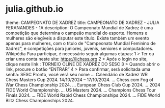 # julia.github.io
theme: CAMPEONATO DE XADREZ
title: CAMPEONATO DE XADREZ - JULIA FERANANDES - 1A 
description: O Campeonato Mundial de Xadrez é uma competição que determina o campeão mundial do esporte. Homens e mulheres são elegíveis a disputar este título. Existe também um evento apenas para mulheres, com o título de "Campeonato Mundial Feminino de Xadrez", e competições para juniores, juvenis, seniores e computadores. Wikipédia
Para participar, é necessário seguir algumas etapas: 1 > Ter ou criar uma conta neste site: https://lichess.org 2 > Após o login no site, clique neste link : TORNEIO OLINE DE XADREZ DO SESC 3 > Quando abrir o link, procure o botão “ENTRAR” 4 > Para confirmar, será solicitada uma senha: SESC Pronto, você verá seu nome ...
Calendário de Xadrez
WR Chess Masters Cup 2024. 14/10/2024 – 17/10/2024. ...
Chess.com Fog of War Chess Championship 2024. ...
European Chess Club Cup 2024. ...
2024 FIDE World Championship. ...
US Masters 2024. ...
Champions Chess Tour Finals 2024. ...
FIDE World Rapid Chess Championships 2024. ...
FIDE World Blitz Chess Championships 2024.
